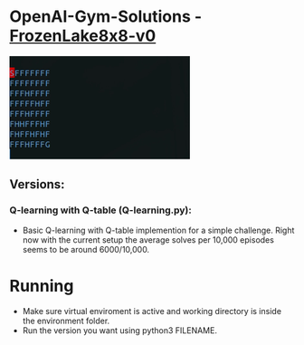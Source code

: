 # OpenAI-Gym-Solutions - [FrozenLake8x8-v0](https://github.com/openai/gym/wiki/FrozenLake-v0/70fe29ce68e892d17500761ce2b1fb31734eb0cc)

![](../Extra/03.FrozenLakeSolved.gif)

## Versions:

### Q-learning with Q-table (Q-learning.py):
- Basic Q-learning with Q-table implemention for a simple challenge. Right now with the current setup the average solves per 10,000 episodes seems to be around 6000/10,000.

# Running
- Make sure virtual enviroment is active and working directory is inside the environment folder.
- Run the version you want using python3 FILENAME.